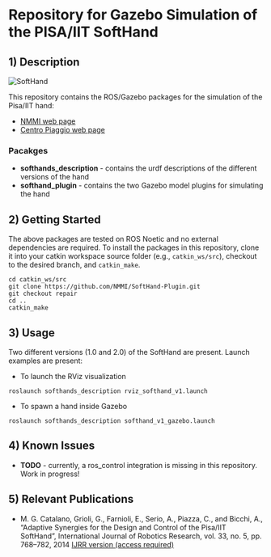 # Repository for Gazebo Simulation of the PISA/IIT SoftHand

## 1) Description 

![SoftHand](https://github.com/NMMI/SoftHand-Plugin/blob/repair/images/soft-hand-gazebo.png)

This repository contains the ROS/Gazebo packages for the simulation of the Pisa/IIT hand:
* [NMMI web page](https://www.naturalmachinemotioninitiative.com/softhand)
* [Centro Piaggio web page](https://www.centropiaggio.unipi.it/pisaiit-softhand)

### Pacakges
* **softhands_description** - contains the urdf descriptions of the different versions of the hand
* **softhand_plugin** - contains the two Gazebo model plugins for simulating the hand

## 2) Getting Started

The above packages are tested on ROS Noetic and no external dependencies are required. To install the packages in this repository, clone it into your catkin workspace source folder (e.g., `catkin_ws/src`), checkout to the desired branch, and `catkin_make`.

```
cd catkin_ws/src
git clone https://github.com/NMMI/SoftHand-Plugin.git
git checkout repair
cd ..
catkin_make
```

## 3) Usage

Two different versions (1.0 and 2.0) of the SoftHand are present. Launch examples are present:

* To launch the RViz visualization
```
roslaunch softhands_description rviz_softhand_v1.launch 
```

* To spawn a hand inside Gazebo
```
roslaunch softhands_description softhand_v1_gazebo.launch 
```

## 4) Known Issues

* **TODO** - currently, a ros_control integration is missing in this repository. Work in progress!

## 5) Relevant Publications

* M. G. Catalano, Grioli, G., Farnioli, E., Serio, A., Piazza, C., and Bicchi, A., “Adaptive Synergies for the Design and Control of the Pisa/IIT SoftHand”, International Journal of Robotics Research, vol. 33, no. 5, pp. 768–782, 2014 [IJRR version (access required)](http://ijr.sagepub.com/content/33/5/768.abstract)

